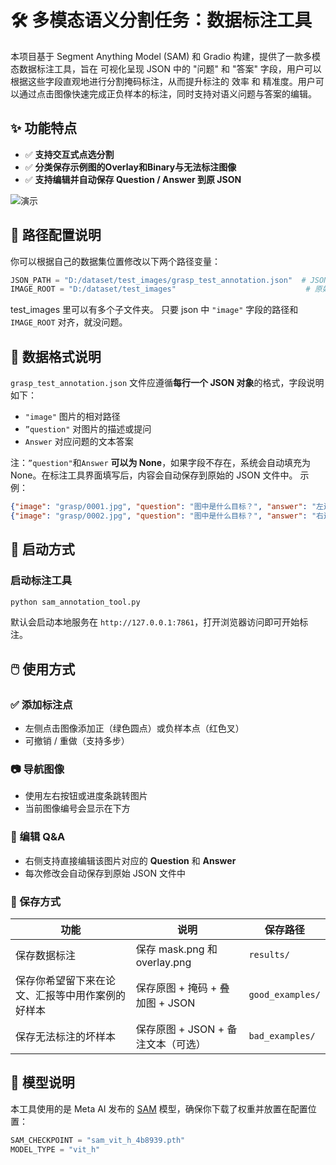 
# 🛠️ 多模态语义分割任务：数据标注工具

本项目基于 Segment Anything Model (SAM) 和 Gradio 构建，提供了一款多模态数据标注工具，旨在 可视化呈现 JSON 中的 "问题" 和 "答案" 字段，用户可以根据这些字段直观地进行分割掩码标注，从而提升标注的 效率 和 精准度。用户可以通过点击图像快速完成正负样本的标注，同时支持对语义问题与答案的编辑。
## ✨ 功能特点

- ✅ **支持交互式点选分割**
- ✅ **分类保存示例图的Overlay和Binary与无法标注图像**
- ✅ **支持编辑并自动保存 Question / Answer 到原 JSON**

![演示](./example.gif)





## 🔧 路径配置说明

你可以根据自己的数据集位置修改以下两个路径变量：

```python
JSON_PATH = "D:/dataset/test_images/grasp_test_annotation.json"  # JSON 标注文件路径
IMAGE_ROOT = "D:/dataset/test_images"                             # 原始图像所在目录
```
test_images 里可以有多个子文件夹。
只要 json 中 `"image"` 字段的路径和 `IMAGE_ROOT` 对齐，就没问题。



## 📁 数据格式说明

`grasp_test_annotation.json` 文件应遵循**每行一个 JSON 对象**的格式，字段说明如下：
- `"image"` 图片的相对路径
- `”question"` 对图片的描述或提问 
- `Answer` 对应问题的文本答案 

注：`”question"`和`Answer` **可以为 None**，如果字段不存在，系统会自动填充为 None。在标注工具界面填写后，内容会自动保存到原始的 JSON 文件中。
示例：

```json
{"image": "grasp/0001.jpg", "question": "图中是什么目标？", "answer": "左边的车"}
{"image": "grasp/0002.jpg", "question": "图中是什么目标？", "answer": "右边的车"}
```


## 🚀 启动方式

### 启动标注工具

```bash
python sam_annotation_tool.py
```

默认会启动本地服务在 `http://127.0.0.1:7861`，打开浏览器访问即可开始标注。



## 🖱️ 使用方式

### ✅ 添加标注点

- 左侧点击图像添加正（绿色圆点）或负样本点（红色叉）
- 可撤销 / 重做（支持多步）

### 📷 导航图像

- 使用左右按钮或进度条跳转图片
- 当前图像编号会显示在下方

### 📝 编辑 Q&A

- 右侧支持直接编辑该图片对应的 **Question** 和 **Answer**
- 每次修改会自动保存到原始 JSON 文件中

### 💾 保存方式

| 功能                       | 说明                                      | 保存路径         |
|--------------------------|-------------------------------------------|------------------|
| 保存数据标注                   | 保存 mask.png 和 overlay.png             | `results/`       |
| 保存你希望留下来在论文、汇报等中用作案例的好样本 | 保存原图 + 掩码 + 叠加图 + JSON           | `good_examples/` |
| 保存无法标注的坏样本               | 保存原图 + JSON + 备注文本（可选）        | `bad_examples/`  |





## 🧠 模型说明

本工具使用的是 Meta AI 发布的 [SAM](https://github.com/facebookresearch/segment-anything) 模型，确保你下载了权重并放置在配置位置：

```python
SAM_CHECKPOINT = "sam_vit_h_4b8939.pth"
MODEL_TYPE = "vit_h"
```



